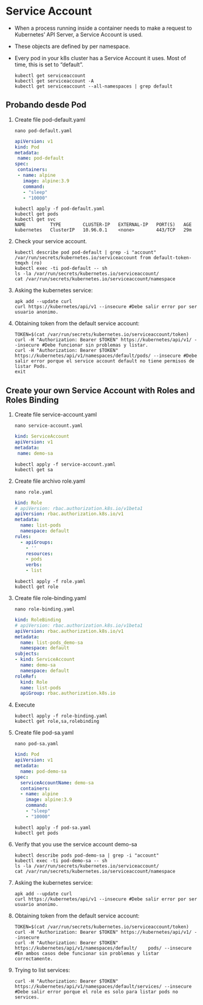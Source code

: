 # Service Account

- When a process running inside a container needs to make a request to Kubernetes’ API Server, a Service Account is used.
- These objects are defined by per namespace.
- Every pod in your k8s cluster has a Service Account it uses. Most of time, this is set to “default”.

    ```console
    kubectl get serviceaccount
    kubectl get serviceaccount -A
    kubectl get serviceaccount --all-namespaces | grep default
    ```

## Probando desde Pod

1. Create file pod-default.yaml

    ```console
    nano pod-default.yaml
    ```

    ```yaml
    apiVersion: v1
    kind: Pod
    metadata:
     name: pod-default
    spec:
     containers:
     - name: alpine
       image: alpine:3.9
       command:
       - "sleep"
       - "10000"
    ```

    ```console
    kubectl apply -f pod-default.yaml
    kubectl get pods
    kubectl get svc
    NAME         TYPE        CLUSTER-IP   EXTERNAL-IP   PORT(S)   AGE
    kubernetes   ClusterIP   10.96.0.1    <none>        443/TCP   29m
    ```

2. Check your service account.

    ```console
    kubectl describe pod pod-default | grep -i "account"
    /var/run/secrets/kubernetes.io/serviceaccount from default-token-tmqxh (ro)
    kubectl exec -ti pod-default -- sh
    ls -la /var/run/secrets/kubernetes.io/serviceaccount/
    cat /var/run/secrets/kubernetes.io/serviceaccount/namespace
    ```

3. Asking the kubernetes service:

    ```console
    apk add --update curl
    curl https://kubernetes/api/v1 --insecure #Debe salir error por ser usuario anonimo.
    ```

4. Obtaining token from the default service account:

    ```console
    TOKEN=$(cat /var/run/secrets/kubernetes.io/serviceaccount/token)
    curl -H "Authorization: Bearer $TOKEN" https://kubernetes/api/v1/ --insecure #Debe funcionar sin problemas y listar.
    curl -H "Authorization: Bearer $TOKEN" https://kubernetes/api/v1/namespaces/default/pods/ --insecure #Debe salir error porque el service account default no tiene permisos de listar Pods.
    exit
    ```

## Create your own Service Account with Roles and Roles Binding

1. Create file service-account.yaml

    ```console
    nano service-account.yaml
    ```

    ```yaml
    kind: ServiceAccount
    apiVersion: v1
    metadata:
     name: demo-sa
    ```

    ```console
    kubectl apply -f service-account.yaml
    kubectl get sa
    ```

2. Create file archivo role.yaml

    ```console
    nano role.yaml
    ```

    ```yaml
    kind: Role
    # apiVersion: rbac.authorization.k8s.io/v1beta1
    apiVersion: rbac.authorization.k8s.io/v1
    metadata:
      name: list-pods
      namespace: default
    rules:
      - apiGroups:
        - ''
        resources:
        - pods
        verbs:
        - list
    ```

    ```console
    kubectl apply -f role.yaml
    kubectl get role
    ```

3. Create file role-binding.yaml

    ```console
    nano role-binding.yaml
    ```

    ```yaml
    kind: RoleBinding
    # apiVersion: rbac.authorization.k8s.io/v1beta1
    apiVersion: rbac.authorization.k8s.io/v1
    metadata:
      name: list-pods_demo-sa
      namespace: default
    subjects:
    - kind: ServiceAccount
      name: demo-sa
      namespace: default
    roleRef:
      kind: Role
      name: list-pods
      apiGroup: rbac.authorization.k8s.io
    ```

4. Execute

    ```console
    kubectl apply -f role-binding.yaml
    kubectl get role,sa,rolebinding
    ```

5. Create file pod-sa.yaml

    ```console
    nano pod-sa.yaml
    ```

    ```yaml
    kind: Pod
    apiVersion: v1
    metadata:
      name: pod-demo-sa
    spec:
      serviceAccountName: demo-sa
      containers:
      - name: alpine
        image: alpine:3.9
        command:
        - "sleep"
        - "10000"
    ```

    ```console
    kubectl apply -f pod-sa.yaml
    kubectl get pods
    ```

6. Verify that you use the service account demo-sa

    ```console
    kubectl describe pods pod-demo-sa | grep -i "account"
    kubectl exec -ti pod-demo-sa -- sh
    ls -la /var/run/secrets/kubernetes.io/serviceaccount/
    cat /var/run/secrets/kubernetes.io/serviceaccount/namespace
    ```

7. Asking the kubernetes service:

    ```console
    apk add --update curl
    curl https://kubernetes/api/v1 --insecure #Debe salir error por ser usuario anonimo.
    ```

8. Obtaining token from the default service account:

    ```console
    TOKEN=$(cat /var/run/secrets/kubernetes.io/serviceaccount/token)
    curl -H "Authorization: Bearer $TOKEN" https://kubernetes/api/v1/ --insecure
    curl -H "Authorization: Bearer $TOKEN" https://kubernetes/api/v1/namespaces/default/    pods/ --insecure #En ambos casos debe funcionar sin problemas y listar correctamente.
    ```

9. Trying to list services:

    ```console
    curl -H "Authorization: Bearer $TOKEN" https://kubernetes/api/v1/namespaces/default/services/ --insecure #Debe salir error porque el role es solo para listar pods no services.
    ```
